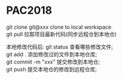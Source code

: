 # PAC2018
git clone git@xxx  clone to local workspace    
git pull    拉取项目最新代码(同步远程仓到本地仓)  

本地修改代码后: git status 查看哪些修改文件;  
git add .     添加修改过的文件到本地仓库;  
git commit -m "xxx"    提交修改到本地仓;  
git push         提交本地仓的修改到远程仓库;  

